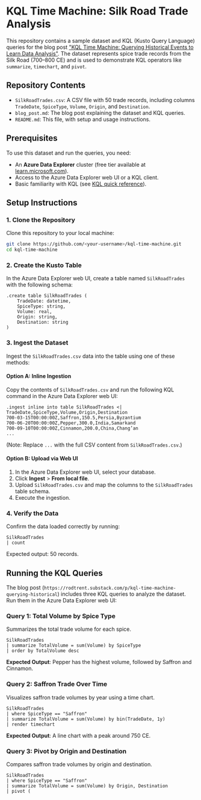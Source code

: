 # KQL Time Machine: Silk Road Trade Analysis

This repository contains a sample dataset and KQL (Kusto Query Language) queries for the blog post ["KQL Time Machine: Querying Historical Events to Learn Data Analysis"](https://rodtrent.substack.com/p/kql-time-machine-querying-historical). The dataset represents spice trade records from the Silk Road (700–800 CE) and is used to demonstrate KQL operators like `summarize`, `timechart`, and `pivot`.

## Repository Contents
- `SilkRoadTrades.csv`: A CSV file with 50 trade records, including columns `TradeDate`, `SpiceType`, `Volume`, `Origin`, and `Destination`.
- `blog_post.md`: The blog post explaining the dataset and KQL queries.
- `README.md`: This file, with setup and usage instructions.

## Prerequisites
To use this dataset and run the queries, you need:
- An **Azure Data Explorer** cluster (free tier available at [learn.microsoft.com](https://learn.microsoft.com/en-us/azure/data-explorer/)).
- Access to the Azure Data Explorer web UI or a KQL client.
- Basic familiarity with KQL (see [KQL quick reference](https://learn.microsoft.com/en-us/azure/data-explorer/kql-quick-reference)).

## Setup Instructions

### 1. Clone the Repository
Clone this repository to your local machine:

```bash
git clone https://github.com/<your-username>/kql-time-machine.git
cd kql-time-machine
```

### 2. Create the Kusto Table
In the Azure Data Explorer web UI, create a table named `SilkRoadTrades` with the following schema:

```kql
.create table SilkRoadTrades (
    TradeDate: datetime,
    SpiceType: string,
    Volume: real,
    Origin: string,
    Destination: string
)
```

### 3. Ingest the Dataset
Ingest the `SilkRoadTrades.csv` data into the table using one of these methods:

#### Option A: Inline Ingestion
Copy the contents of `SilkRoadTrades.csv` and run the following KQL command in the Azure Data Explorer web UI:

```kql
.ingest inline into table SilkRoadTrades <|
TradeDate,SpiceType,Volume,Origin,Destination
700-03-15T00:00:00Z,Saffron,150.5,Persia,Byzantium
700-06-20T00:00:00Z,Pepper,300.0,India,Samarkand
700-09-10T00:00:00Z,Cinnamon,200.0,China,Chang’an
...
```

(Note: Replace `...` with the full CSV content from `SilkRoadTrades.csv`.)

#### Option B: Upload via Web UI
1. In the Azure Data Explorer web UI, select your database.
2. Click **Ingest** > **From local file**.
3. Upload `SilkRoadTrades.csv` and map the columns to the `SilkRoadTrades` table schema.
4. Execute the ingestion.

### 4. Verify the Data
Confirm the data loaded correctly by running:

```kql
SilkRoadTrades
| count
```

Expected output: 50 records.

## Running the KQL Queries
The blog post (`https://rodtrent.substack.com/p/kql-time-machine-querying-historical`) includes three KQL queries to analyze the dataset. Run them in the Azure Data Explorer web UI:

### Query 1: Total Volume by Spice Type
Summarizes the total trade volume for each spice.

```kql
SilkRoadTrades
| summarize TotalVolume = sum(Volume) by SpiceType
| order by TotalVolume desc
```

**Expected Output**: Pepper has the highest volume, followed by Saffron and Cinnamon.

### Query 2: Saffron Trade Over Time
Visualizes saffron trade volumes by year using a time chart.

```kql
SilkRoadTrades
| where SpiceType == "Saffron"
| summarize TotalVolume = sum(Volume) by bin(TradeDate, 1y)
| render timechart
```

**Expected Output**: A line chart with a peak around 750 CE.

### Query 3: Pivot by Origin and Destination
Compares saffron trade volumes by origin and destination.

```kql
SilkRoadTrades
| where SpiceType == "Saffron"
| summarize TotalVolume = sum(Volume) by Origin, Destination
| pivot (
